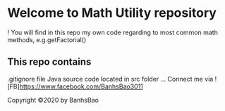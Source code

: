 # Welcome to Math Utility repository
!
You will find in this repo my own code regarding to most common math methods, e.g.getFactorial()

## This repo contains
.gitignore file
Java source code located in src folder
...
Connect me via
![FB]https://www.facebook.com/BanhsBao3011

Copyright ©2020 by BanhsBao
